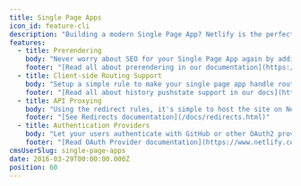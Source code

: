 ```yaml
---
title: Single Page Apps
icon_id: feature-cli
description: "Building a modern Single Page App? Netlify is the perfect deployment platform whether you're on React, Angular, Ember or your own homebrewed framework."
features:
  - title: Prerendering
    body: "Never worry about SEO for your Single Page App again by adding Netlify's prerendering backend with a one-click setup."
    footer: "[Read all about prerendering in our documentation](https://www.netlify.com/docs/prerendering)"
  - title: Client-side Routing Support
    body: "Setup a simple rule to make your single page app handle routing. This way all requests that don't match a static file will serve your index file, so your router can handle them client side."
    footer: "[Read all about history pushstate support in our docs](https://www.netlify.com/docs/redirects#history-pushstate-and-single-page-apps)"
  - title: API Proxying
    body: "Using the redirect rules, it's simple to host the site on Netlify while routing all API calls to your own backend. Now, you don't have to worry about CORS."
    footer: "[See Redirects documentation](/docs/redirects.html)"
  - title: Authentication Providers
    body: "Let your users authenticate with GitHub or other OAuth2 providers without any backend."
    footer: "[Read OAuth Provider documentation](https://www.netlify.com/docs/authentication-providers)"
cmsUserSlug: single-page-apps
date: 2016-03-29T00:00:00.000Z
position: 60
---
```

